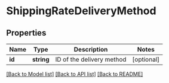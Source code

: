 # ShippingRateDeliveryMethod

## Properties
Name | Type | Description | Notes
------------ | ------------- | ------------- | -------------
**id** | **string** | ID of the delivery method | [optional] 

[[Back to Model list]](../../README.md#documentation-for-models) [[Back to API list]](../../README.md#documentation-for-api-endpoints) [[Back to README]](../../README.md)

